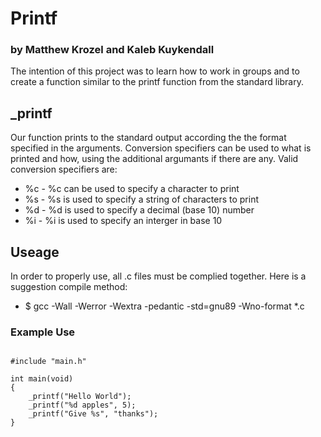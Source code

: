 # Printf 
### by Matthew Krozel and Kaleb Kuykendall


The intention of this project was to learn how to work in groups and to create a function similar to the printf function from the standard library.

## _printf
Our function prints to the standard output according the the format specified in the arguments.
Conversion specifiers can be used to what is printed and how, using the additional argumants if there are any.
Valid conversion specifiers are:

+ %c - %c can be used to specify a character to print
+ %s - %s is used to specify a string of characters to print
+ %d - %d is used to specify a decimal (base 10) number
+ %i - %i is used to specify an interger in base 10

## Useage
In order to properly use, all .c files must be complied together. Here is a suggestion compile method:

+ $ gcc -Wall -Werror -Wextra -pedantic -std=gnu89 -Wno-format *.c

### Example Use 

```

#include "main.h"

int main(void)
{
	_printf("Hello World");
	_printf("%d apples", 5);
	_printf("Give %s", "thanks");
}


